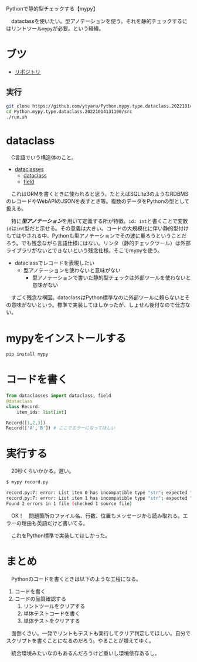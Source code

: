 Pythonで静的型チェックする【mypy】

　dataclassを使いたい。型アノテーションを使う。それを静的チェックするにはリントツール`mypy`が必要。という経緯。

<!-- more -->

# ブツ

* [リポジトリ][]

[リポジトリ]:https://github.com/ytyaru/Python.mypy.type.dataclass.20221014131100

## 実行

```sh
git clone https://github.com/ytyaru/Python.mypy.type.dataclass.20221014131100
cd Python.mypy.type.dataclass.20221014131100/src
./run.sh
```

# dataclass

　C言語でいう構造体のこと。

* [dataclasses][]
	* [dataclass][]
	* [field][]

[dataclasses]:https://docs.python.org/ja/3/library/dataclasses.html
[dataclass]:https://docs.python.org/ja/3/library/dataclasses.html#dataclasses.dataclass
[field]:https://docs.python.org/ja/3/library/dataclasses.html#dataclasses.field

　これはORMを書くときに使われると思う。たとえばSQLite3のようなRDBMSのレコードやWebAPIのJSONを表すとき等。複数のデータをPythonの型として扱える。

　特に***型アノテーション***を用いて定義する所が特徴。`id: int`と書くことで変数`id`は`int`型だと示せる。その意義は大きい。コードの大規模化に伴い静的型付けもてはやされる中、Pythonも型アノテーションでその波に乗ろうということだろう。でも残念ながら言語仕様にはない。リンタ（静的チェックツール）は外部ライブラリがないとできないという残念仕様。そこでmypyを使う。

* dataclassでレコードを表現したい
    * 型アノテーションを使わないと意味がない
        * 型アノテーションで書いた静的型チェックは外部ツールを使わないと意味がない

　すごく残念な構図。dataclassはPython標準なのに外部ツールに頼らないとその意味がないという。標準で実装してほしかったが、しょせん後付なので仕方ない。

# mypyをインストールする

```sh
pip install mypy
```

# コードを書く

```python
from dataclasses import dataclass, field
@dataclass
class Record:
    item_ids: list[int]

Record([1,2,3])
Record(['A','B']) # ここでエラーになってほしい
```

# 実行する

　20秒くらいかかる。遅い。

```sh
$ mypy record.py
```
```sh
record.py:7: error: List item 0 has incompatible type "str"; expected "int"
record.py:7: error: List item 1 has incompatible type "str"; expected "int"
Found 2 errors in 1 file (checked 1 source file)
```

　OK！　問題箇所のファイル名、行数、位置もメッセージから読み取れる。エラーの理由も英語だけど書いてる。

　これをPython標準で実装してほしかった。

# まとめ

　Pythonのコードを書くときは以下のような工程になる。

1. コードを書く
1. コードの品質確認する
    1. リントツールをクリアする
    1. 単体テストコードを書く
    1. 単体テストをクリアする

　面倒くさい。一発でリントもテストも実行してクリア判定してほしい。自分でスクリプトを書くことになるのだろう。やることが増えてゆく。

　統合環境みたいなのもあるんだろうけど重いし環境依存あるし。

